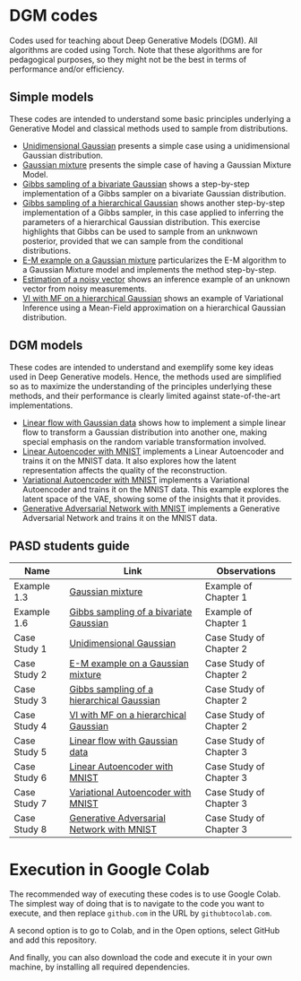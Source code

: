 # DGM codes
Codes used for teaching about Deep Generative Models (DGM). All algorithms are coded using Torch. Note that these algorithms are for pedagogical purposes, so they might not be the best in terms of performance and/or efficiency.

## Simple models
These codes are intended to understand some basic principles underlying a Generative Model and classical methods used to sample from distributions. 
* [Unidimensional Gaussian](/simple_models/gaussian_unidimensional.ipynb) presents a simple case using a unidimensional Gaussian distribution.
* [Gaussian mixture](/simple_models/gaussian_mixture.ipynb) presents the simple case of having a Gaussian Mixture Model.
* [Gibbs sampling of a bivariate Gaussian](/simple_models/gibbs_gaussian.ipynb) shows a step-by-step implementation of a Gibbs sampler on a bivariate Gaussian distribution.
* [Gibbs sampling of a hierarchical Gaussian](/simple_models/gibbs_hierarchical_gaussian.ipynb) shows another step-by-step implementation of a Gibbs sampler, in this case applied to inferring the parameters of a hierarchical Gaussian distribution. This exercise highlights that Gibbs can be used to sample from an unknwown posterior, provided that we can sample from the conditional distributions.
* [E-M example on a Gaussian mixture](/simple_models/gaussian_mixture_em.ipynb) particularizes the E-M algorithm to a Gaussian Mixture model and implements the method step-by-step.
* [Estimation of a noisy vector](/simple_models/unknown_vector_inference.ipynb) shows an inference example of an unknown vector from noisy measurements.
* [VI with MF on a hierarchical Gaussian](/simple_models/vi_mean_field.ipynb) shows an example of Variational Inference using a Mean-Field approximation on a hierarchical Gaussian distribution.

## DGM models
These codes are intended to understand and exemplify some key ideas used in Deep Generative models. Hence, the methods used are simplified so as to maximize the understanding of the principles underlying these methods, and their performance is clearly limited against state-of-the-art implementations. 
* [Linear flow with Gaussian data](/dgm/linear_flow_gaussian.ipynb) shows how to implement a simple linear flow to transform a Gaussian distribution into another one, making special emphasis on the random variable transformation involved.
* [Linear Autoencoder with MNIST](/dgm/linear_ae_mnist.ipynb) implements a Linear Autoencoder and trains it on the MNIST data. It also explores how the latent representation affects the quality of the reconstruction.
* [Variational Autoencoder with MNIST](/dgm/vae_mnist.ipynb) implements a Variational Autoencoder and trains it on the MNIST data. This example explores the latent space of the VAE, showing some of the insights that it provides.
* [Generative Adversarial Network with MNIST](/dgm/gan_mnist.ipynb) implements a Generative Adversarial Network and trains it on the MNIST data.

## PASD students guide

| Name | Link | Observations            |
| ----------- | ----------- |-------------------------|
| Example 1.3  | [Gaussian mixture](/simple_models/gaussian_mixture.ipynb)       | Example of Chapter 1    |
| Example 1.6  | [Gibbs sampling of a bivariate Gaussian](/simple_models/gibbs_gaussian.ipynb)       | Example of Chapter 1    |
| Case Study 1 | [Unidimensional Gaussian](/simple_models/gaussian_unidimensional.ipynb)       | Case Study of Chapter 2 |
| Case Study 2 | [E-M example on a Gaussian mixture](/simple_models/gaussian_mixture_em.ipynb)       | Case Study of Chapter 2 |
| Case Study 3 | [Gibbs sampling of a hierarchical Gaussian](/simple_models/gibbs_hierarchical_gaussian.ipynb)       | Case Study of Chapter 2 |
| Case Study 4 | [VI with MF on a hierarchical Gaussian](/simple_models/vi_mean_field.ipynb)       | Case Study of Chapter 2 |
| Case Study 5 | [Linear flow with Gaussian data](/dgm/linear_flow_gaussian.ipynb)       | Case Study of Chapter 3 |
| Case Study 6 | [Linear Autoencoder with MNIST](/dgm/linear_ae_mnist.ipynb)       | Case Study of Chapter 3 |
| Case Study 7 | [Variational Autoencoder with MNIST](/dgm/vae_mnist.ipynb)       | Case Study of Chapter 3 |
| Case Study 8 | [Generative Adversarial Network with MNIST](/dgm/gan_mnist.ipynb)       | Case Study of Chapter 3 |


# Execution in Google Colab

The recommended way of executing these codes is to use Google Colab. The simplest way of doing that is to navigate to the code you want to execute, and then replace `github.com` in the URL by `githubtocolab.com`.

A second option is to go to Colab, and in the Open options, select GitHub and add this repository.

And finally, you can also download the code and execute it in your own machine, by installing all required dependencies.
